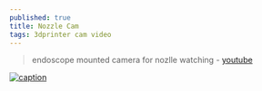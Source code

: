 ```yaml
---
published: true
title: Nozzle Cam
tags: 3dprinter cam video
---
```

> endoscope mounted camera for nozlle watching - [youtube](https://www.youtube.com/watch?v=UE8fDBALxLg&list=LL&index=42&t=662s)

[![caption](https://img.youtube.com/vi/UE8fDBALxLg/0.jpg)](https://www.youtube.com/watch?v=UE8fDBALxLg&list=LL&index=42&t=662s)
